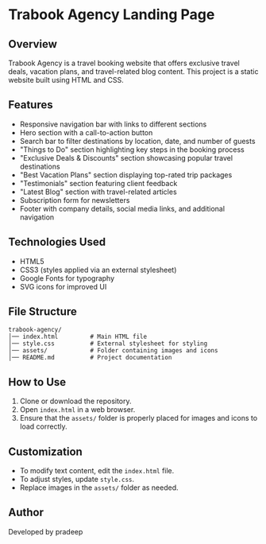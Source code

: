 # Trabook Agency Landing Page

## Overview

Trabook Agency is a travel booking website that offers exclusive travel deals, vacation plans, and travel-related blog content. This project is a static website built using HTML and CSS.

## Features

- Responsive navigation bar with links to different sections
- Hero section with a call-to-action button
- Search bar to filter destinations by location, date, and number of guests
- "Things to Do" section highlighting key steps in the booking process
- "Exclusive Deals & Discounts" section showcasing popular travel destinations
- "Best Vacation Plans" section displaying top-rated trip packages
- "Testimonials" section featuring client feedback
- "Latest Blog" section with travel-related articles
- Subscription form for newsletters
- Footer with company details, social media links, and additional navigation

## Technologies Used

- HTML5
- CSS3 (styles applied via an external stylesheet)
- Google Fonts for typography
- SVG icons for improved UI

## File Structure

```
trabook-agency/
│── index.html         # Main HTML file
│── style.css          # External stylesheet for styling
│── assets/            # Folder containing images and icons
│── README.md          # Project documentation
```

## How to Use

1. Clone or download the repository.
2. Open `index.html` in a web browser.
3. Ensure that the `assets/` folder is properly placed for images and icons to load correctly.

## Customization

- To modify text content, edit the `index.html` file.
- To adjust styles, update `style.css`.
- Replace images in the `assets/` folder as needed.

## Author

Developed by pradeep



